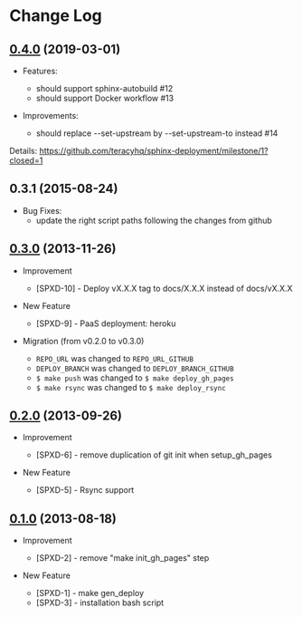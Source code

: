 # Change Log

## [0.4.0][] (2019-03-01)

- Features:

  - should support sphinx-autobuild #12
  - should support Docker workflow #13

- Improvements:
  - should replace --set-upstream by --set-upstream-to instead #14

Details: https://github.com/teracyhq/sphinx-deployment/milestone/1?closed=1

## 0.3.1 (2015-08-24)

- Bug Fixes:
  - update the right script paths following the changes from github

## [0.3.0][] (2013-11-26)

- Improvement

  - [SPXD-10] - Deploy vX.X.X tag to docs/X.X.X instead of docs/vX.X.X

- New Feature

  - [SPXD-9] - PaaS deployment: heroku

- Migration (from v0.2.0 to v0.3.0)
  - `REPO_URL` was changed to `REPO_URL_GITHUB`
  - `DEPLOY_BRANCH` was changed to `DEPLOY_BRANCH_GITHUB`
  - `$ make push` was changed to `$ make deploy_gh_pages`
  - `$ make rsync` was changed to `$ make deploy_rsync`

## [0.2.0][] (2013-09-26)

- Improvement

  - [SPXD-6] - remove duplication of git init when setup_gh_pages

- New Feature
  - [SPXD-5] - Rsync support

## [0.1.0][] (2013-08-18)

- Improvement

  - [SPXD-2] - remove "make init_gh_pages" step

- New Feature
  - [SPXD-1] - make gen_deploy
  - [SPXD-3] - installation bash script

[0.1.0]: https://issues.teracy.org/secure/ReleaseNote.jspa?version=10003&styleName=Text&projectId=10405&Create=Create&atl_token=BD5N-YNBS-EHHQ-478Z%7C87dd31199258f9de5ade180582481463461ded32%7Clin
[0.2.0]: https://issues.teracy.org/secure/ReleaseNote.jspa?projectId=10405&version=10004
[0.3.0]: https://issues.teracy.org/secure/ReleaseNote.jspa?projectId=10405&version=10301
[0.4.0]: https://github.com/teracyhq/sphinx-deployment/milestone/1?closed=1

